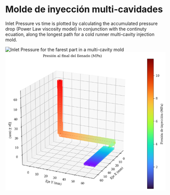 # Molde de inyección multi-cavidades
Inlet Pressure vs time is plotted by calculating the accumulated pressure drop (Power Law viscosity model) in conjunction with the continuty ecuation, along the longest path for a cold runner multi-cavity injection mold.

![Inlet Pressure for the farest part in a multi-cavity mold](SW%vs%Python.png)
![Inlet Pressure for the farest part in a multi-cavity mold](Inlet%20Pressure.png)

